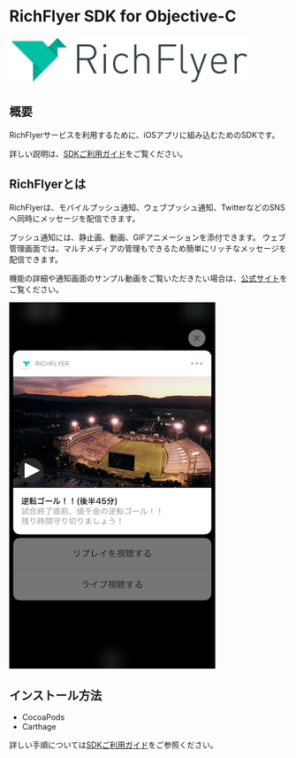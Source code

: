 # RichFlyer SDK for Objective-C

![richflyer_logo](image/logo_black.png)

## 概要
RichFlyerサービスを利用するために、iOSアプリに組み込むためのSDKです。

詳しい説明は、[SDKご利用ガイド](https://richflyer.net/sdk/manual/ios/)をご覧ください。


## RichFlyerとは
RichFlyerは、モバイルプッシュ通知、ウェブプッシュ通知、TwitterなどのSNSへ同時にメッセージを配信できます。

プッシュ通知には、静止画、動画、GIFアニメーションを添付できます。
ウェブ管理画面では、マルチメディアの管理もできるため簡単にリッチなメッセージを配信できます。

機能の詳細や通知画面のサンプル動画をご覧いただきたい場合は、[公式サイト](https://richflyer.net/)をご覧ください。

![sample_view](image/notification_popup.png)


## インストール方法
* CocoaPods
* Carthage

詳しい手順については[SDKご利用ガイド](https://richflyer.net/sdk/manual/ios/)をご参照ください。
